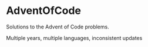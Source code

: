 # AdventOfCode

Solutions to the Advent of Code problems.

Multiple years, multiple languages, inconsistent updates
